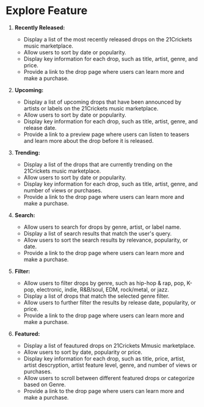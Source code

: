 # Explore Feature

1. **Recently Released:**
   - Display a list of the most recently released drops on the 21Crickets music marketplace.
   - Allow users to sort by date or popularity.
   - Display key information for each drop, such as title, artist, genre, and price.
   - Provide a link to the drop page where users can learn more and make a purchase.

2. **Upcoming:**
   - Display a list of upcoming drops that have been announced by artists or labels on the 21Crickets music marketplace.
   - Allow users to sort by date or popularity.
   - Display key information for each drop, such as title, artist, genre, and release date.
   - Provide a link to a preview page where users can listen to teasers and learn more about the drop before it is released.

3. **Trending:**
   - Display a list of the drops that are currently trending on the 21Crickets music marketplace.
   - Allow users to sort by date or popularity.
   - Display key information for each drop, such as title, artist, genre, and number of views or purchases.
   - Provide a link to the drop page where users can learn more and make a purchase.

4. **Search:**
   - Allow users to search for drops by genre, artist, or label name.
   - Display a list of search results that match the user's query.
   - Allow users to sort the search results by relevance, popularity, or date.
   - Provide a link to the drop page where users can learn more and make a purchase.

5. **Filter:**
   - Allow users to filter drops by genre, such as hip-hop & rap, pop, K-pop, electronic, indie, R&B/soul, EDM, rock/metal, or jazz.
   - Display a list of drops that match the selected genre filter.
   - Allow users to further filter the results by release date, popularity, or price.
   - Provide a link to the drop page where users can learn more and make a purchase.

6. **Featured:**
   - Display a list of feautured drops  on 21Crickets Mmusic marketplace.
   - Allow users to sort by date, popularity or price.
   - Display key information for each drop, such as title, price, artist, artist descryption, artist feature level,  genre, and number of views or purchases.
   - Allow users to scroll between different featured drops or categorize based on Genre.
   - Provide a link to the drop page where users can learn more and make a purchase.
